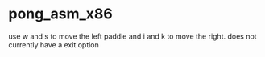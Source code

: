 # pong_asm_x86
use w and s to  move the left paddle and i and k to move the right.
does not currently have a exit option
